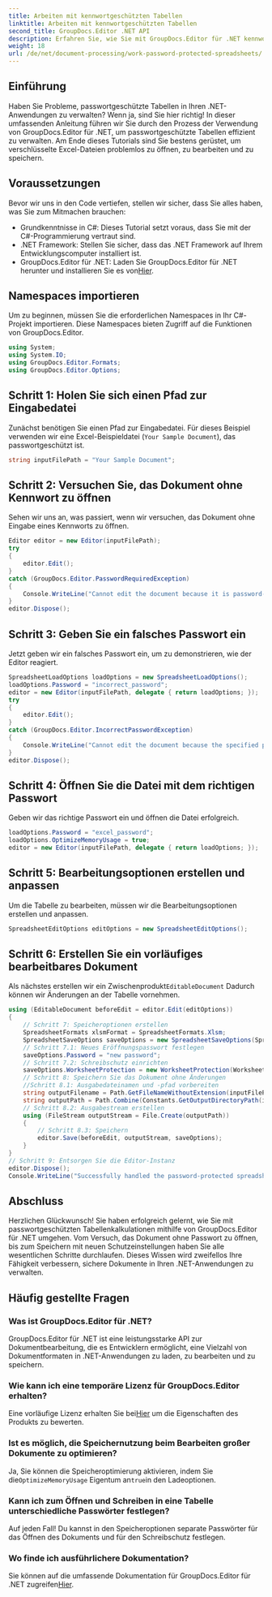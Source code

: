 ```yaml
---
title: Arbeiten mit kennwortgeschützten Tabellen
linktitle: Arbeiten mit kennwortgeschützten Tabellen
second_title: GroupDocs.Editor .NET API
description: Erfahren Sie, wie Sie mit GroupDocs.Editor für .NET kennwortgeschützte Tabellenkalkulationen verwalten. Diese ausführliche Anleitung führt Sie durch das Öffnen und Speichern sicherer Excel-Dateien.
weight: 18
url: /de/net/document-processing/work-password-protected-spreadsheets/
---
```

## Einführung
Haben Sie Probleme, passwortgeschützte Tabellen in Ihren .NET-Anwendungen zu verwalten? Wenn ja, sind Sie hier richtig! In dieser umfassenden Anleitung führen wir Sie durch den Prozess der Verwendung von GroupDocs.Editor für .NET, um passwortgeschützte Tabellen effizient zu verwalten. Am Ende dieses Tutorials sind Sie bestens gerüstet, um verschlüsselte Excel-Dateien problemlos zu öffnen, zu bearbeiten und zu speichern.
## Voraussetzungen
Bevor wir uns in den Code vertiefen, stellen wir sicher, dass Sie alles haben, was Sie zum Mitmachen brauchen:
- Grundkenntnisse in C#: Dieses Tutorial setzt voraus, dass Sie mit der C#-Programmierung vertraut sind.
- .NET Framework: Stellen Sie sicher, dass das .NET Framework auf Ihrem Entwicklungscomputer installiert ist.
-  GroupDocs.Editor für .NET: Laden Sie GroupDocs.Editor für .NET herunter und installieren Sie es von[Hier](https://releases.groupdocs.com/editor/net/).
## Namespaces importieren
Um zu beginnen, müssen Sie die erforderlichen Namespaces in Ihr C#-Projekt importieren. Diese Namespaces bieten Zugriff auf die Funktionen von GroupDocs.Editor.
```csharp
using System;
using System.IO;
using GroupDocs.Editor.Formats;
using GroupDocs.Editor.Options;
```
## Schritt 1: Holen Sie sich einen Pfad zur Eingabedatei
Zunächst benötigen Sie einen Pfad zur Eingabedatei. Für dieses Beispiel verwenden wir eine Excel-Beispieldatei (`Your Sample Document`), das passwortgeschützt ist.
```csharp
string inputFilePath = "Your Sample Document";
```
## Schritt 2: Versuchen Sie, das Dokument ohne Kennwort zu öffnen
Sehen wir uns an, was passiert, wenn wir versuchen, das Dokument ohne Eingabe eines Kennworts zu öffnen.
```csharp
Editor editor = new Editor(inputFilePath);
try
{
    editor.Edit();
}
catch (GroupDocs.Editor.PasswordRequiredException)
{
    Console.WriteLine("Cannot edit the document because it is password-protected. A password is required.");
}
editor.Dispose();
```
## Schritt 3: Geben Sie ein falsches Passwort ein
Jetzt geben wir ein falsches Passwort ein, um zu demonstrieren, wie der Editor reagiert.
```csharp
SpreadsheetLoadOptions loadOptions = new SpreadsheetLoadOptions();
loadOptions.Password = "incorrect_password";
editor = new Editor(inputFilePath, delegate { return loadOptions; });
try
{
    editor.Edit();
}
catch (GroupDocs.Editor.IncorrectPasswordException)
{
    Console.WriteLine("Cannot edit the document because the specified password is incorrect.");
}
editor.Dispose();
```
## Schritt 4: Öffnen Sie die Datei mit dem richtigen Passwort
Geben wir das richtige Passwort ein und öffnen die Datei erfolgreich.
```csharp
loadOptions.Password = "excel_password";
loadOptions.OptimizeMemoryUsage = true;
editor = new Editor(inputFilePath, delegate { return loadOptions; });
```
## Schritt 5: Bearbeitungsoptionen erstellen und anpassen
Um die Tabelle zu bearbeiten, müssen wir die Bearbeitungsoptionen erstellen und anpassen.
```csharp
SpreadsheetEditOptions editOptions = new SpreadsheetEditOptions();
```
## Schritt 6: Erstellen Sie ein vorläufiges bearbeitbares Dokument
 Als nächstes erstellen wir ein Zwischenprodukt`EditableDocument` Dadurch können wir Änderungen an der Tabelle vornehmen.
```csharp
using (EditableDocument beforeEdit = editor.Edit(editOptions))
{
    // Schritt 7: Speicheroptionen erstellen
    SpreadsheetFormats xlsmFormat = SpreadsheetFormats.Xlsm;
    SpreadsheetSaveOptions saveOptions = new SpreadsheetSaveOptions(SpreadsheetFormats.Xlsm);
    // Schritt 7.1: Neues Eröffnungspasswort festlegen
    saveOptions.Password = "new password";
    // Schritt 7.2: Schreibschutz einrichten
    saveOptions.WorksheetProtection = new WorksheetProtection(WorksheetProtectionType.All, "write password");
    // Schritt 8: Speichern Sie das Dokument ohne Änderungen
    //Schritt 8.1: Ausgabedateinamen und -pfad vorbereiten
    string outputFilename = Path.GetFileNameWithoutExtension(inputFilePath) + "." + xlsmFormat.Extension;
    string outputPath = Path.Combine(Constants.GetOutputDirectoryPath(inputFilePath), outputFilename);
    // Schritt 8.2: Ausgabestream erstellen
    using (FileStream outputStream = File.Create(outputPath))
    {
        // Schritt 8.3: Speichern
        editor.Save(beforeEdit, outputStream, saveOptions);
    }
}
// Schritt 9: Entsorgen Sie die Editor-Instanz
editor.Dispose();
Console.WriteLine("Successfully handled the password-protected spreadsheet. Editor instance has been disposed: {0}", editor.IsDisposed ? "Yes" : "No");
```
## Abschluss
Herzlichen Glückwunsch! Sie haben erfolgreich gelernt, wie Sie mit passwortgeschützten Tabellenkalkulationen mithilfe von GroupDocs.Editor für .NET umgehen. Vom Versuch, das Dokument ohne Passwort zu öffnen, bis zum Speichern mit neuen Schutzeinstellungen haben Sie alle wesentlichen Schritte durchlaufen. Dieses Wissen wird zweifellos Ihre Fähigkeit verbessern, sichere Dokumente in Ihren .NET-Anwendungen zu verwalten.
## Häufig gestellte Fragen
### Was ist GroupDocs.Editor für .NET?
GroupDocs.Editor für .NET ist eine leistungsstarke API zur Dokumentbearbeitung, die es Entwicklern ermöglicht, eine Vielzahl von Dokumentformaten in .NET-Anwendungen zu laden, zu bearbeiten und zu speichern.
### Wie kann ich eine temporäre Lizenz für GroupDocs.Editor erhalten?
 Eine vorläufige Lizenz erhalten Sie bei[Hier](https://purchase.groupdocs.com/temporary-license/) um die Eigenschaften des Produkts zu bewerten.
### Ist es möglich, die Speichernutzung beim Bearbeiten großer Dokumente zu optimieren?
 Ja, Sie können die Speicheroptimierung aktivieren, indem Sie die`OptimizeMemoryUsage` Eigentum an`true`in den Ladeoptionen.
### Kann ich zum Öffnen und Schreiben in eine Tabelle unterschiedliche Passwörter festlegen?
Auf jeden Fall! Du kannst in den Speicheroptionen separate Passwörter für das Öffnen des Dokuments und für den Schreibschutz festlegen.
### Wo finde ich ausführlichere Dokumentation?
 Sie können auf die umfassende Dokumentation für GroupDocs.Editor für .NET zugreifen[Hier](https://tutorials.groupdocs.com/editor/net/).